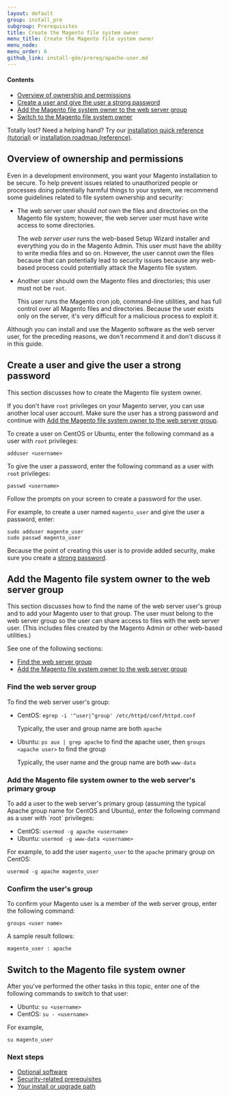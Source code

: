 ```yaml
---
layout: default
group: install_pre
subgroup: Prerequisites
title: Create the Magento file system owner
menu_title: Create the Magento file system owner
menu_node:
menu_order: 6
github_link: install-gde/prereq/apache-user.md
---
```


#### Contents
*	<a href="#install-update-depend-user-over">Overview of ownership and permissions</a>
*	<a href="#install-update-depend-user-create">Create a user and give the user a strong password</a>
*	<a href="#install-update-depend-user-group">Add the Magento file system owner to the web server group</a>
*	<a href="#install-update-depend-user-switch">Switch to the Magento file system owner</a>

<div class="bs-callout bs-callout-tip">
  <p>Totally lost? Need a helping hand? Try our <a href="{{ site.gdeurl }}install-gde/install-quick-ref.html">installation quick reference (tutorial)</a> or <a href="{{ site.gdeurl }}install-gde/install-roadmap_part1.html">installation roadmap (reference)</a>.</p>
</div>

<h2 id="install-update-depend-user-over">Overview of ownership and permissions</h2>
Even in a development environment, you want your Magento installation to be secure. To help prevent issues related to unauthorized people or processes doing potentially harmful things to your system, we recommend some guidelines related to file system ownership and security:

*	The web server user should *not* own the files and directories on the Magento file system; however, the web server user must have write access to some directories.

	The *web server user* runs the web-based Setup Wizard installer and everything you do in the Magento Admin. This user must have the ability to write media files and so on. However, the user cannot *own* the files because that can potentially lead to security issues because any web-based process could potentially attack the Magento file system.

*	Another user should own the Magento files and directories; this user must not be `root`.

	This user runs the Magento cron job, command-line utilities, and has full control over all Magento files and directories. Because the user exists only on the server, it's very difficult for a malicious process to exploit it.

<div class="bs-callout bs-callout-info" id="info">
<span class="glyphicon-class">
  <p>Although you can install and use the Magento software as the web server user, for the preceding reasons, we don't recommend it and don't discuss it in this guide.</p></span>
</div>

<h2 id="install-update-depend-user-create">Create a user and give the user a strong password</h2>
This section discusses how to create the Magento file system owner.

<div class="bs-callout bs-callout-warning">
    <p>If you don't have <code>root</code> privileges on your Magento server, you can use another local user account. Make sure the user has a strong password and continue with <a href="#install-update-depend-user-group">Add the Magento file system owner to the web server group</a>.</p>
</div>

To create a user on CentOS or Ubuntu, enter the following command as a user with `root` privileges:

	adduser <username>

To give the user a password, enter the following command as a user with `root` privileges:

	passwd <username>

Follow the prompts on your screen to create a password for the user.

For example, to create a user named `magento_user` and give the user a password, enter:

	sudo adduser magento_user
	sudo passwd magento_user

<div class="bs-callout bs-callout-warning">
    <p>Because the point of creating this user is to provide added security, make sure you create a <a href="https://en.wikipedia.org/wiki/Password_strength" target="_blank">strong password</a>.</p>
</div>

<h2 id="install-update-depend-user-group">Add the Magento file system owner to the web server group</h2>
This section discusses how to find the name of the web server user's group and to add your Magento user to that group. The user must belong to the web server group so the user can share access to files with the web server user. (This includes files created by the Magento Admin or other web-based utilities.)

See one of the following sections:

*	<a href="#install-update-depend-user-findgroup">Find the web server group</a>
*	<a href="#install-update-depend-user-add2group">Add the Magento file system owner to the web server group</a>

<h3 id="install-update-depend-user-findgroup">Find the web server group</h3>
To find the web server user's group:

*	CentOS: `egrep -i '^user|^group' /etc/httpd/conf/httpd.conf`

	Typically, the user and group name are both `apache`
*	Ubuntu: `ps aux | grep apache` to find the apache user, then `groups <apache user>` to find the group

	Typically, the user name and the group name are both `www-data`

<h3 id="install-update-depend-user-add2group">Add the Magento file system owner to the web server's primary group</h3>
To add a user to the web server's primary group (assuming the typical Apache group name for CentOS and Ubuntu), enter the following command as a user with `root` privileges:

*	CentOS: `usermod -g apache <username>`
*	Ubuntu: `usermod -g www-data <username>`

For example, to add the user `magento_user` to the `apache` primary group on CentOS:

	usermod -g apache magento_user

<h3 id="install-update-depend-user-group-confirm">Confirm the user's group</h3>
To confirm your Magento user is a member of the web server group, enter the following command:

	groups <user name>

A sample result follows:

	magento_user : apache

<h2 id="install-update-depend-user-switch">Switch to the Magento file system owner</h2>
After you've performed the other tasks in this topic, enter one of the following commands to switch to that user:

*	Ubuntu: `su <username>`
*	CentOS: `su - <username>`

For example,

	su magento_user

### Next steps
*	<a href="{{ site.gdeurl }}install-gde/prereq/optional.html">Optional software</a>
*	<a href="{{ site.gdeurl }}install-gde/prereq/security.html">Security-related prerequisites</a>
*	<a href="{{ site.gdeurl }}install-gde/install/pre-install.html">Your install or upgrade path</a>